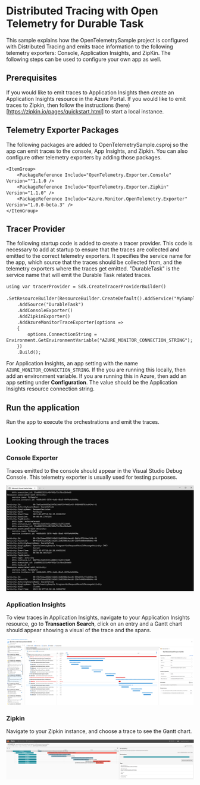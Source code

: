 # Distributed Tracing with Open Telemetry for Durable Task

This sample explains how the OpenTelemetrySample project is configured with Distributed Tracing and emits trace information to the following telemetry exporters: Console, Application Insights, and ZipKin. The following steps can be used to configure your own app as well.

## Prerequisites
If you would like to emit traces to Application Insights then create an Application Insights resource in the Azure Portal. If you would like to emit traces to Zipkin, then follow the instructions (here)[https://zipkin.io/pages/quickstart.html] to start a local instance. 

## Telemetry Exporter Packages

The following packages are added to OpenTelemetrySample.csproj so the app can emit traces to the console, App Insights, and Zipkin. You can also configure other telemetry exporters by adding those packages.

```
<ItemGroup>
    <PackageReference Include="OpenTelemetry.Exporter.Console" Version=""1.1.0 />
    <PackageReference Include="OpenTelemetry.Exporter.Zipkin" Version="1.1.0" />
    <PackageReference Include="Azure.Monitor.OpenTelemetry.Exporter" Version="1.0.0-beta.3" />
</ItemGroup>
```

## Tracer Provider

The following startup code is added to create a tracer provider. This code is necessary to add at startup to ensure that the traces are collected and emitted to the correct telemetry exporters. It specifies the service name for the app, which source that the traces should be collected from, and the telemetry exporters where the traces get emitted. "DurableTask" is the service name that will emit the Durable Task related traces.

```
using var tracerProvider = Sdk.CreateTracerProviderBuilder()
    .SetResourceBuilder(ResourceBuilder.CreateDefault().AddService("MySample"))
    .AddSource("DurableTask")
    .AddConsoleExporter()
    .AddZipkinExporter()
    .AddAzureMonitorTraceExporter(options =>
    {
        options.ConnectionString = Environment.GetEnvironmentVariable("AZURE_MONITOR_CONNECTION_STRING");
    })
    .Build();
```

For Application Insights, an app setting with the name `AZURE_MONITOR_CONNECTION_STRING`. If the you are running this locally, then add an environment variable. If you are running this in Azure, then add an app setting under **Configuration**. The value should be the Application Insights resource connection string.

## Run the application

Run the app to execute the orchestrations and emit the traces.

## Looking through the traces

### Console Exporter
Traces emitted to the console should appear in the Visual Studio Debug Console. This telemetry exporter is usually used for testing purposes.

![Console Exporter](images/ConsoleExporter.png)

### Application Insights
To view traces in Application Insights, navigate to your Application Insights resource, go to **Transaction Search**, click on an entry and a Gantt chart should appear showing a visual of the trace and the spans.

![Application Insights Exporter](images/ApplicationInsightsExporter.png)

### Zipkin
Navigate to your Zipkin instance, and choose a trace to see the Gantt chart.

![Zipkin Exporter](images/ZipkinExporter.png)